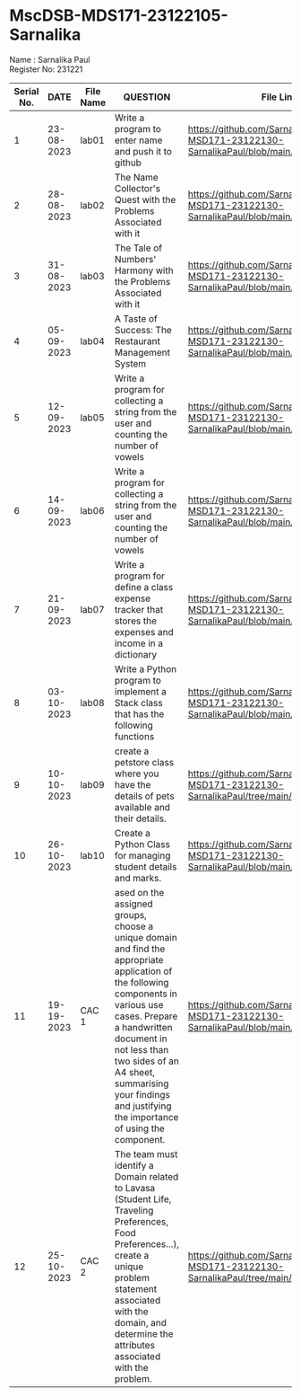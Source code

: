 # MscDSB-MDS171-23122105-Sarnalika
Name : Sarnalika Paul    
Register No: 231221

|Serial No.|    DATE     |  File Name       |                     QUESTION                         |      File Link            |             
|----------|------------ | -----------------|------------------------------------------------------|---------------------------|
|   1      |  23-08-2023 |      lab01       |  Write a program to enter name and push it to github |    https://github.com/Sarnalikapaul/MscDSB-MSD171-23122130-SarnalikaPaul/blob/main/LAB/Lab01.ipynb|
|   2      |  28-08-2023 |      lab02       |  The Name Collector's Quest with the Problems Associated with it |https://github.com/Sarnalikapaul/MscDSB-MSD171-23122130-SarnalikaPaul/blob/main/LAB/Lab02.ipynb           |
|   3      |  31-08-2023 |      lab03       |  The Tale of Numbers' Harmony with the Problems Associated with it | https://github.com/Sarnalikapaul/MscDSB-MSD171-23122130-SarnalikaPaul/blob/main/LAB/Lab03.ipynb                |
|   4      |  05-09-2023 |      lab04       |  A Taste of Success: The Restaurant Management System | https://github.com/Sarnalikapaul/MscDSB-MSD171-23122130-SarnalikaPaul/blob/main/LAB/lab04.ipynb                    |
|   5      |  12-09-2023 |      lab05       | Write a program for collecting a string from the user and counting the number of vowels|https://github.com/Sarnalikapaul/MscDSB-MSD171-23122130-SarnalikaPaul/blob/main/LAB/lab_05.ipynb|
|   6      |  14-09-2023 |      lab06       | Write a program for collecting a string from the user and counting the number of vowels|https://github.com/Sarnalikapaul/MscDSB-MSD171-23122130-SarnalikaPaul/blob/main/LAB/lab_06.ipynb   |
|   7      |  21-09-2023 |      lab07       | Write a program for define a class expense tracker that stores the expenses and income in a dictionary|  https://github.com/Sarnalikapaul/MscDSB-MSD171-23122130-SarnalikaPaul/blob/main/LAB/lab_07.py  |
|   8      |  03-10-2023 |      lab08       | Write a Python program to implement a Stack class that has the following functions | https://github.com/Sarnalikapaul/MscDSB-MSD171-23122130-SarnalikaPaul/blob/main/LAB/lab_08.py |
|   9      |  10-10-2023 |      lab09       |create a petstore class where you have the details of pets available and their details. | https://github.com/Sarnalikapaul/MscDSB-MSD171-23122130-SarnalikaPaul/tree/main/LAB/lab_09 |
|   10      |  26-10-2023 |      lab10       |Create a Python Class for managing student details and marks. | https://github.com/Sarnalikapaul/MscDSB-MSD171-23122130-SarnalikaPaul/blob/main/LAB/lab_10.py |
|   11      |  19-19-2023 |      CAC 1      |ased on the assigned groups, choose a unique domain and find the appropriate application of the following components in various use cases. Prepare a handwritten document in not less than two sides of an A4 sheet, summarising your findings and justifying the importance of using the component.| https://github.com/Sarnalikapaul/MscDSB-MSD171-23122130-SarnalikaPaul/blob/main/CAC/cac01.ipynb|
|   12      |  25-10-2023 |      CAC 2       |The team must identify a Domain related to Lavasa (Student Life, Traveling Preferences, Food Preferences...), create a unique problem statement associated with the domain, and determine the attributes associated with  the problem. | https://github.com/Sarnalikapaul/MscDSB-MSD171-23122130-SarnalikaPaul/tree/main/CAC/cac02|
